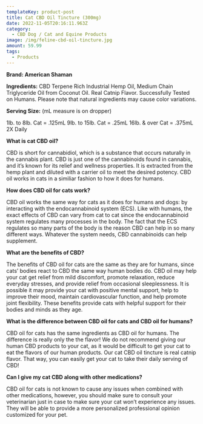 ```yaml
---
templateKey: product-post
title: Cat CBD Oil Tincture (300mg)
date: 2022-11-05T20:16:11.963Z
category:
  - CBD Dog / Cat and Equine Products
image: /img/feline-cbd-oil-tincture.jpg
amount: 59.99
tags:
  - Products
---
```

**Brand: American Shaman**

**Ingredients:** CBD Terpene Rich Industrial Hemp Oil, Medium Chain Triglyceride Oil from Coconut Oil. Real Catnip Flavor. Successfully Tested on Humans. Please note that natural ingredients may cause color variations.

**Serving Size:** (mL measure is on dropper)

1lb. to 8lb. Cat = .125mL 9lb. to 15lb. Cat = .25mL
16lb. & over Cat = .375mL
2X Daily

**What is cat CBD oil?**

CBD is short for cannabidiol, which is a substance that occurs naturally in the cannabis plant. CBD is just one of the cannabinoids found in cannabis, and it’s known for its relief and wellness properties. It is extracted from the hemp plant and diluted with a carrier oil to meet the desired potency. CBD oil works in cats in a similiar fashion to how it does for humans. 

**How does CBD oil for cats work?**

CBD oil works the same way for cats as it does for humans and dogs: by interacting with the endocannabinoid system (ECS). Like with humans, the exact effects of CBD can vary from cat to cat since the endocannabinoid system regulates many processes in the body. The fact that the ECS regulates so many parts of the body is the reason CBD can help in so many different ways. Whatever the system needs, CBD cannabinoids can help supplement.

**What are the benefits of CBD?**

The benefits of CBD oil for cats are the same as they are for humans, since cats’ bodies react to CBD the same way human bodies do. CBD oil may help your cat get relief from mild discomfort, promote relaxation, reduce everyday stresses, and provide relief from occasional sleeplessness. It is possible it may provide your cat with positive mental support, help to improve their mood, maintain cardiovascular function, and help promote joint flexibility. These benefits provide cats with helpful support for their bodies and minds as they age.

**What is the difference between CBD oil for cats and CBD oil for humans?**

CBD oil for cats has the same ingredients as CBD oil for humans.  The difference is really only the the flavor! We do not recommend giving our human CBD products to your cat, as it would be difficult to get your cat to eat the flavors of our human products. Our cat CBD oil tincture is real catnip flavor. That way, you can easily get your cat to take their daily serving of CBD!

**Can I give my cat CBD along with other medications?**

CBD oil for cats is not known to cause any issues when combined with other medications, however, you should make sure to consult your veterinarian just in case to make sure your cat won’t experience any issues. They will be able to provide a more personalized professional opinion customized for your pet.
